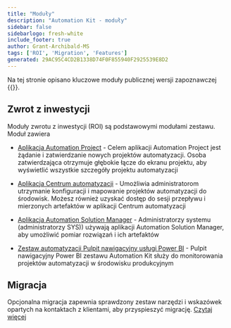 ```yaml
---
title: "Moduły"
description: "Automation Kit - moduły"
sidebar: false
sidebarlogo: fresh-white
include_footer: true
author: Grant-Archibald-MS
tags: ['ROI', 'Migration', 'Features']
generated: 29AC95C4CD2B1338D74F0F855940F2925539E8D2
---
```


Na tej stronie opisano kluczowe moduły publicznej wersji zapoznawczej {{<product-name>}}.

## Zwrot z inwestycji

Moduły zwrotu z inwestycji (ROI) są podstawowymi modułami zestawu. Moduł zawiera

- [Aplikacja Automation Project](https://learn.microsoft.com/power-automate/guidance/automation-kit/use-automation-kit#automation-project-app) - Celem aplikacji Automation Project jest żądanie i zatwierdzanie nowych projektów automatyzacji. Osoba zatwierdzająca otrzymuje głębokie łącze do ekranu projektu, aby wyświetlić wszystkie szczegóły projektu automatyzacji

- [Aplikacja Centrum automatyzacji](https://learn.microsoft.com/power-automate/guidance/automation-kit/use-automation-kit#automation-center-app) - Umożliwia administratorom utrzymanie konfiguracji i mapowanie projektów automatyzacji do środowisk. Możesz również uzyskać dostęp do sesji przepływu i mierzonych artefaktów w aplikacji Centrum automatyzacji

- [Aplikacja Automation Solution Manager](https://learn.microsoft.com/power-automate/guidance/automation-kit/use-automation-kit#automation-solution-manager-app) - Administratorzy systemu (administratorzy SYS)) używają aplikacji Automation Solution Manager, aby umożliwić pomiar rozwiązań i ich artefaktów

- [Zestaw automatyzacji Pulpit nawigacyjny usługi Power BI](https://learn.microsoft.com/power-automate/guidance/automation-kit/use-automation-kit#automation-kit-power-bi-dashboard) - Pulpit nawigacyjny Power BI zestawu Automation Kit służy do monitorowania projektów automatyzacji w środowisku produkcyjnym

## Migracja

Opcjonalna migracja zapewnia sprawdzony zestaw narzędzi i wskazówek opartych na kontaktach z klientami, aby przyspieszyć migrację. [Czytaj więcej](/pl/migration)
